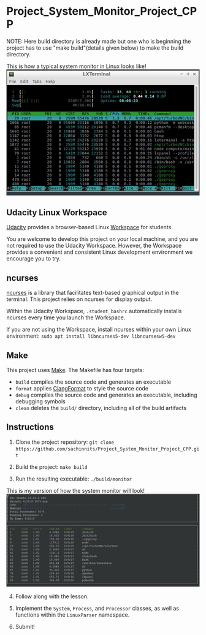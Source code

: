 # Project_System_Monitor_Project_CPP

NOTE: Here build directory is already made but one who is beginning the project has to use "make build"(details given below) to make the build directory.




This is how a typical system monitor in Linux looks like!
![System Monitor](images/htop.PNG)

## Udacity Linux Workspace
[Udacity](https://www.udacity.com/) provides a browser-based Linux [Workspace](https://engineering.udacity.com/creating-a-gpu-enhanced-virtual-desktop-for-udacity-497bdd91a505) for students. 

You are welcome to develop this project on your local machine, and you are not required to use the Udacity Workspace. However, the Workspace provides a convenient and consistent Linux development environment we encourage you to try.

## ncurses
[ncurses](https://www.gnu.org/software/ncurses/) is a library that facilitates text-based graphical output in the terminal. This project relies on ncurses for display output.

Within the Udacity Workspace, `.student_bashrc` automatically installs ncurses every time you launch the Workspace.

If you are not using the Workspace, install ncurses within your own Linux environment: `sudo apt install libncurses5-dev libncursesw5-dev`

## Make
This project uses [Make](https://www.gnu.org/software/make/). The Makefile has four targets:
* `build` compiles the source code and generates an executable
* `format` applies [ClangFormat](https://clang.llvm.org/docs/ClangFormat.html) to style the source code
* `debug` compiles the source code and generates an executable, including debugging symbols
* `clean` deletes the `build/` directory, including all of the build artifacts

## Instructions

1. Clone the project repository: `git clone https://github.com/sachinnits/Project_System_Monitor_Project_CPP.git`

2. Build the project: `make build`

3. Run the resulting executable: `./build/monitor`

This is my version of how the system monitor will look!
![Starting System Monitor](images/my_version.PNG)

4. Follow along with the lesson.

5. Implement the `System`, `Process`, and `Processor` classes, as well as functions within the `LinuxParser` namespace.

6. Submit!
